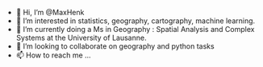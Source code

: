 - 👋 Hi, I’m @MaxHenk
- 👀 I’m interested in statistics, geography, cartography, machine learning.
- 🌱 I’m currently doing a Ms in Geography : Spatial Analysis and Complex Systems at the University of Lausanne.
- 💞️ I’m looking to collaborate on geography and python tasks
- 📫 How to reach me ...

<!---
MaxHenk/MaxHenk is a ✨ special ✨ repository because its `README.md` (this file) appears on your GitHub profile.
You can click the Preview link to take a look at your changes.
--->
